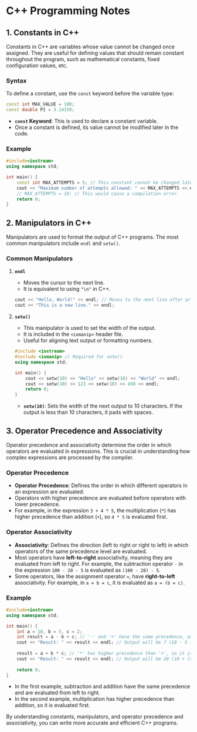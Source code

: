 
# C++ Programming Notes

## 1. Constants in C++

Constants in C++ are variables whose value cannot be changed once assigned. They are useful for defining values that should remain constant throughout the program, such as mathematical constants, fixed configuration values, etc.

### Syntax
To define a constant, use the `const` keyword before the variable type:

```cpp
const int MAX_VALUE = 100;
const double PI = 3.14159;
```

- **`const` Keyword**: This is used to declare a constant variable.
- Once a constant is defined, its value cannot be modified later in the code.

### Example
```cpp
#include<iostream>
using namespace std;

int main() {
    const int MAX_ATTEMPTS = 5; // This constant cannot be changed later
    cout << "Maximum number of attempts allowed: " << MAX_ATTEMPTS << endl;
    // MAX_ATTEMPTS = 10; // This would cause a compilation error
    return 0;
}
```

## 2. Manipulators in C++

Manipulators are used to format the output of C++ programs. The most common manipulators include `endl` and `setw()`.

### Common Manipulators

1. **`endl`**
   - Moves the cursor to the next line.
   - It is equivalent to using `"\n"` in C++.
   
   ```cpp
   cout << "Hello, World!" << endl; // Moves to the next line after printing
   cout << "This is a new line." << endl;
   ```

2. **`setw()`**
   - This manipulator is used to set the width of the output.
   - It is included in the `<iomanip>` header file.
   - Useful for aligning text output or formatting numbers.

   ```cpp
   #include <iostream>
   #include <iomanip> // Required for setw()
   using namespace std;

   int main() {
       cout << setw(10) << "Hello" << setw(10) << "World" << endl; 
       cout << setw(10) << 123 << setw(10) << 456 << endl;
       return 0;
   }
   ```

   - **`setw(10)`**: Sets the width of the next output to 10 characters. If the output is less than 10 characters, it pads with spaces.

## 3. Operator Precedence and Associativity

Operator precedence and associativity determine the order in which operators are evaluated in expressions. This is crucial in understanding how complex expressions are processed by the compiler.

### Operator Precedence

- **Operator Precedence**: Defines the order in which different operators in an expression are evaluated.
- Operators with higher precedence are evaluated before operators with lower precedence.
- For example, in the expression `3 + 4 * 5`, the multiplication (`*`) has higher precedence than addition (`+`), so `4 * 5` is evaluated first.

### Operator Associativity

- **Associativity**: Defines the direction (left to right or right to left) in which operators of the same precedence level are evaluated.
- Most operators have **left-to-right** associativity, meaning they are evaluated from left to right. For example, the subtraction operator `-` in the expression `100 - 20 - 5` is evaluated as `(100 - 20) - 5`.
- Some operators, like the assignment operator `=`, have **right-to-left** associativity. For example, in `a = b = c`, it is evaluated as `a = (b = c)`.

### Example

```cpp
#include<iostream>
using namespace std;

int main() {
    int a = 10, b = 5, c = 2;
    int result = a - b + c; // '-' and '+' have the same precedence, associativity is left-to-right
    cout << "Result: " << result << endl; // Output will be 7 (10 - 5 + 2)
    
    result = a + b * c; // '*' has higher precedence than '+', so it is evaluated first
    cout << "Result: " << result << endl; // Output will be 20 (10 + (5 * 2))
    
    return 0;
}
```

- In the first example, subtraction and addition have the same precedence and are evaluated from left to right.
- In the second example, multiplication has higher precedence than addition, so it is evaluated first.

By understanding constants, manipulators, and operator precedence and associativity, you can write more accurate and efficient C++ programs.
```
